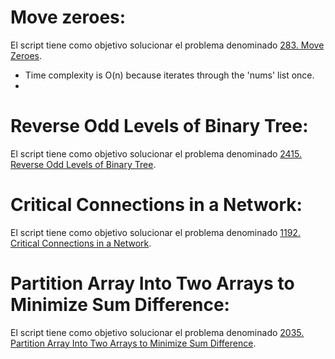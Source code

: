 # Move zeroes:
El script tiene como objetivo solucionar el problema denominado [283. Move Zeroes](https://leetcode.com/problems/move-zeroes/description/).
* Time complexity is O(n) because iterates through the 'nums' list once.
* 
# Reverse Odd Levels of Binary Tree:
El script tiene como objetivo solucionar el problema denominado [2415. Reverse Odd Levels of Binary Tree](https://leetcode.com/problems/reverse-odd-levels-of-binary-tree/description/).
# Critical Connections in a Network:
El script tiene como objetivo solucionar el problema denominado [1192. Critical Connections in a Network](https://leetcode.com/problems/critical-connections-in-a-network/description/).
# Partition Array Into Two Arrays to Minimize Sum Difference:
El script tiene como objetivo solucionar el problema denominado [2035. Partition Array Into Two Arrays to Minimize Sum Difference](https://leetcode.com/problems/partition-array-into-two-arrays-to-minimize-sum-difference/description/).
